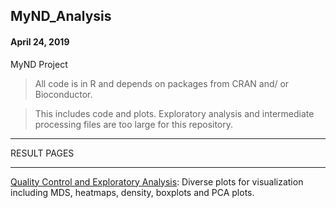 ## MyND_Analysis
#### April 24, 2019
MyND Project 

> All code is in R and depends on packages from CRAN and/ or Bioconductor.

> This includes code and plots. Exploratory analysis and intermediate processing files are too large for this repository.

**************************************
RESULT PAGES
**************************************

[Quality Control and Exploratory Analysis](): Diverse plots for visualization including MDS, heatmaps, density, boxplots and PCA plots. 
